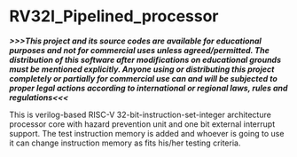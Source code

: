 # RV32I_Pipelined_processor
_**>>>This project and its source codes are available for educational purposes and not for commercial uses unless agreed/permitted. The distribution of this software after modifications on educational grounds must be mentioned explicitly. Anyone using or distributing this project completely or partially for commercial use can and will be subjected to proper legal actions according to international or regional laws, rules and regulations<<<**_

This is verilog-based RISC-V 32-bit-instruction-set-integer architecture processor core with hazard prevention unit and one bit external interrupt support. The test instruction memory is added and whoever is going to use it can change instruction memory as fits his/her testing criteria.
